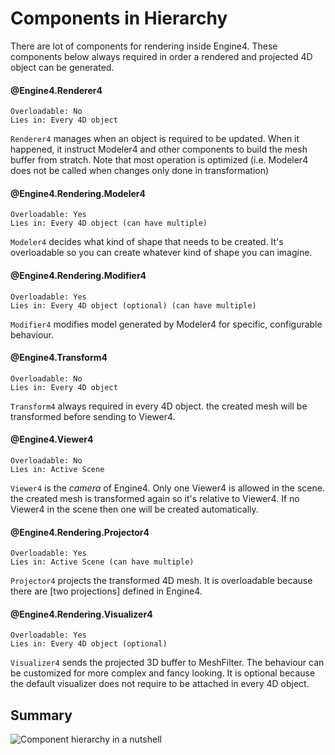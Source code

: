 
# Components in Hierarchy

There are lot of components for rendering inside Engine4. These components below always required in order a rendered and projected 4D object can be generated.

#### @Engine4.Renderer4

```none
Overloadable: No
Lies in: Every 4D object
```

`Renderer4` manages when an object is required to be updated. When it happened, it instruct Modeler4 and other components to build the mesh buffer from stratch. Note that most operation is optimized (i.e. Modeler4 does not be called when changes only done in transformation)

#### @Engine4.Rendering.Modeler4

```none
Overloadable: Yes
Lies in: Every 4D object (can have multiple)
```

`Modeler4` decides what kind of shape that needs to be created. It's overloadable so you can create whatever kind of shape you can imagine.

#### @Engine4.Rendering.Modifier4

```none
Overloadable: Yes
Lies in: Every 4D object (optional) (can have multiple)
```

`Modifier4` modifies model generated by Modeler4 for specific, configurable behaviour.

#### @Engine4.Transform4

```none
Overloadable: No
Lies in: Every 4D object
```

`Transform4` always required in every 4D object. the created mesh will be transformed before sending to Viewer4.

#### @Engine4.Viewer4

```none
Overloadable: No
Lies in: Active Scene
```

`Viewer4` is the *camera* of Engine4. Only one Viewer4 is allowed in the scene. the created mesh is transformed again so it's relative to Viewer4. If no Viewer4 in the scene then one will be created automatically.

#### @Engine4.Rendering.Projector4

```none
Overloadable: Yes
Lies in: Active Scene (can have multiple)
```

`Projector4` projects the transformed 4D mesh. It is overloadable because there are [two projections] defined in Engine4.

#### @Engine4.Rendering.Visualizer4

```none
Overloadable: Yes
Lies in: Every 4D object (optional)
```

`Visualizer4` sends the projected 3D buffer to MeshFilter. The behaviour can be customized for more complex and fancy looking. It is optional because the default visualizer does not require to be attached in every 4D object.

## Summary

![Component hierarchy in a nutshell](~/images/components-rendering.png)
